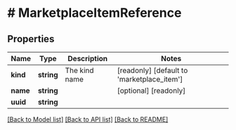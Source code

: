 # # MarketplaceItemReference

## Properties

Name | Type | Description | Notes
------------ | ------------- | ------------- | -------------
**kind** | **string** | The kind name | [readonly] [default to 'marketplace_item']
**name** | **string** |  | [optional] [readonly]
**uuid** | **string** |  |

[[Back to Model list]](../../README.md#models) [[Back to API list]](../../README.md#endpoints) [[Back to README]](../../README.md)
